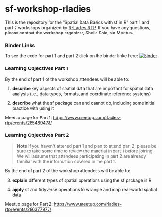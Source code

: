 # sf-workshop-rladies

This is the repository for the "Spatial Data Basics with sf in R" part 1 and part 2 workshops organized by [R-Ladies RTP](https://www.meetup.com/rladies-rtp/). If you have any questions, please contact the workshop organizer, Sheila Saia, via Meetup.

### Binder Links

To see the code for part 1 and part 2 click on the binder linke here: [![Binder](https://mybinder.org/badge_logo.svg)](https://mybinder.org/v2/gh/sheilasaia/sf-workshop-rladies/main)

### Learning Objectives Part 1

By the end of part 1 of the workshop attendees will be able to:

1. **describe** key aspects of spatial data that are important for spatial data analysis (i.e., data types, formats, and coordinate reference systems)

2. **describe** what the sf package can and cannot do, including some initial practice with using it

Meetup page for Part 1: https://www.meetup.com/rladies-rtp/events/285489478/


### Learning Objectives Part 2

> **Note** If you haven't attened part 1 and plan to attend part 2, please be sure to take some time to review the material in part 1 before joining. We will assume that attendees participating in part 2 are already familiar with the information covered in the part 1.

By the end of part 2 of the workshop attendees will be able to:

3. **explain** different types of spatial operations using the sf package in R

4. **apply** sf and tidyverse operations to wrangle and map real-world spatial data


Meetup page for Part 2: https://www.meetup.com/rladies-rtp/events/286377977/
